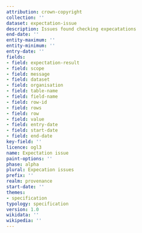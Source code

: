 ```yaml
---
attribution: crown-copyright
collection: ''
dataset: expectation-issue
description: Issues found checking expecatations
end-date: ''
entity-maximum: ''
entity-minimum: ''
entry-date: ''
fields:
- field: expectation-result
- field: scope
- field: message
- field: dataset
- field: organisation
- field: table-name
- field: field-name
- field: row-id
- field: rows
- field: row
- field: value
- field: entry-date
- field: start-date
- field: end-date
key-field: ''
licence: ogl3
name: Expectation issue
paint-options: ''
phase: alpha
plural: Expecation issues
prefix: ''
realm: provenance
start-date: ''
themes:
- specification
typology: specification
version: 1.0
wikidata: ''
wikipedia: ''
---
```

